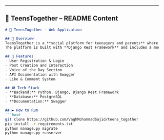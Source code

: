 
---

## 👥 TeensTogether – README Content
```markdown
# 👥 TeensTogether - Web Application

## 📌 Overview
TeensTogether is a **social platform for teenagers and parents** where they can share voices, ideas, and connect.  
The platform is built with **Django Rest Framework** and includes a modern API-first architecture.

## 🚀 Features
- User Registration & Login  
- Post Creation and Interaction  
- Voice of the Day Section  
- API Documentation with Swagger  
- Like & Comment System  

## 🛠️ Tech Stack
- **Backend:** Python, Django, Django Rest Framework  
- **Database:** PostgreSQL  
- **Documentation:** Swagger  

## ▶️ How to Run
```bash
git clone https://github.com/VaghMohammadSajid/teens_togather
pip install -r requirements.txt
python manage.py migrate
python manage.py runserver

